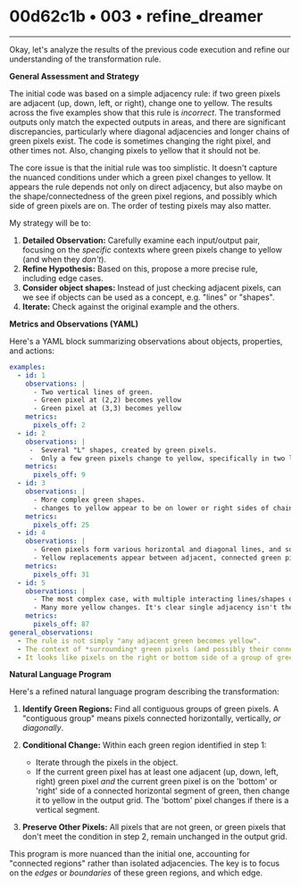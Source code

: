 # 00d62c1b • 003 • refine_dreamer

---
Okay, let's analyze the results of the previous code execution and refine our understanding of the transformation rule.

**General Assessment and Strategy**

The initial code was based on a simple adjacency rule: if two green pixels are adjacent (up, down, left, or right), change one to yellow. The results across the five examples show that this rule is *incorrect*. The transformed outputs only match the expected outputs in areas, and there are significant discrepancies, particularly where diagonal adjacencies and longer chains of green pixels exist. The code is sometimes changing the right pixel, and other times not. Also, changing pixels to yellow that it should not be.

The core issue is that the initial rule was too simplistic. It doesn't capture the nuanced conditions under which a green pixel changes to yellow. It appears the rule depends not only on direct adjacency, but also maybe on the shape/connectedness of the green pixel regions, and possibly which side of green pixels are on. The order of testing pixels may also matter.

My strategy will be to:

1.  **Detailed Observation:** Carefully examine each input/output pair, focusing on the *specific* contexts where green pixels change to yellow (and when they *don't*).
2.  **Refine Hypothesis:** Based on this, propose a more precise rule, including edge cases.
3.  **Consider object shapes:** Instead of just checking adjacent pixels, can we see if objects can be used as a concept, e.g. "lines" or "shapes".
4.  **Iterate:** Check against the original example and the others.

**Metrics and Observations (YAML)**

Here's a YAML block summarizing observations about objects, properties, and actions:

```yaml
examples:
  - id: 1
    observations: |
      - Two vertical lines of green.
      - Green pixel at (2,2) becomes yellow
      - Green pixel at (3,3) becomes yellow
    metrics:
      pixels_off: 2
  - id: 2
    observations: |
     -  Several "L" shapes, created by green pixels.
     -  Only a few green pixels change to yellow, specifically in two locations at "corners".
    metrics:
      pixels_off: 9
  - id: 3
    observations: |
      - More complex green shapes.
      - changes to yellow appear to be on lower or right sides of chains of green.
    metrics:
      pixels_off: 25
  - id: 4
    observations: |
      - Green pixels form various horizontal and diagonal lines, and some squares.
      - Yellow replacements appear between adjacent, connected green pixels.
    metrics:
      pixels_off: 31
  - id: 5
    observations: |
      - The most complex case, with multiple interacting lines/shapes of green.
      - Many more yellow changes. It's clear single adjacency isn't the rule.
    metrics:
      pixels_off: 87
general_observations:
  - The rule is not simply "any adjacent green becomes yellow".
  - The context of *surrounding* green pixels (and possibly their connections) matters.
  - It looks like pixels on the right or bottom side of a group of green pixels, and those pixels must also be next to another green pixel.

```

**Natural Language Program**

Here's a refined natural language program describing the transformation:

1.  **Identify Green Regions:** Find all contiguous groups of green pixels.  A "contiguous group" means pixels connected horizontally, vertically, *or diagonally*.

2.  **Conditional Change:** Within each green region identified in step 1:
    *   Iterate through the pixels in the object.
    *   If the current green pixel has at least one adjacent (up, down, left, right) green pixel *and* the current green pixel is on the 'bottom' or 'right' side of a connected horizontal segment of green, then change it to yellow in the output grid. The 'bottom' pixel changes if there is a vertical segment.

3.  **Preserve Other Pixels:** All pixels that are not green, or green pixels that don't meet the condition in step 2, remain unchanged in the output grid.

This program is more nuanced than the initial one, accounting for "connected regions" rather than isolated adjacencies. The key is to focus on the *edges* or *boundaries* of these green regions, and which edge.

